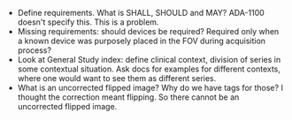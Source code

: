 - Define requirements. What is SHALL, SHOULD and MAY? ADA-1100 doesn't specify this. This is a problem.
- Missing requirements: should devices be required? Required only when a known device was purposely placed in the FOV during acquisition process? 
- Look at General Study index: define clinical context, division of series in some contextual situation. Ask docs for examples for different contexts, where one would want to see them as different series.
- What is an uncorrected flipped image? Why do we have tags for those? I thought the correction meant flipping. So there cannot be an uncorrected flipped image.